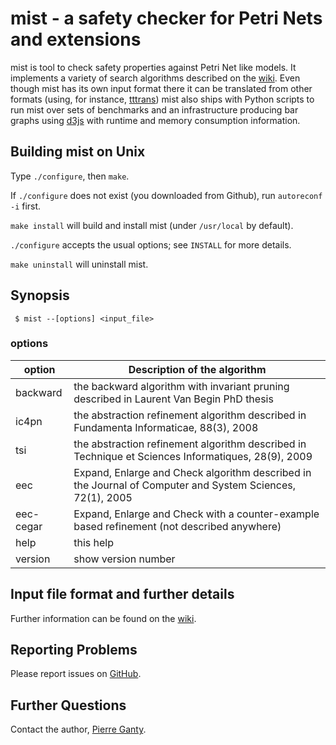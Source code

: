# mist - a safety checker for Petri Nets and extensions

mist is tool to check safety properties against Petri Net like models.
It implements a variety of search algorithms described on the [wiki][mistpage].
Even though mist has its own input format there it can be translated from other formats 
(using, for instance, [tttrans](https://github.com/pevalme/bfc_fork))
mist also ships with Python scripts to run mist over sets of benchmarks
and an infrastructure producing bar graphs using [d3js](http://d3js.org/) with runtime and memory consumption information.

## Building mist on Unix

Type `./configure`, then `make`.

If `./configure` does not exist (you downloaded from Github), run `autoreconf -i` first.

`make install` will build and install mist (under `/usr/local` by default).

`./configure` accepts the usual options; see `INSTALL` for more details.

`make uninstall` will uninstall mist.

## Synopsis

     $ mist --[options] <input_file>

### options

| option      | Description of the algorithm                                                                              |
|-------------|-----------------------------------------------------------------------------------------------------------|
| backward    | the backward algorithm with invariant pruning described in Laurent Van Begin PhD thesis                   |
| ic4pn	    | the abstraction refinement algorithm described in Fundamenta Informaticae, 88(3), 2008                    |
| tsi	    | the abstraction refinement algorithm described in Technique et Sciences Informatiques, 28(9), 2009        |
| eec	    | Expand, Enlarge and Check algorithm described in the Journal of Computer and System Sciences, 72(1), 2005 |
| eec-cegar   | Expand, Enlarge and Check with a counter-example based refinement (not described anywhere)                |	
| help        | this help                                                                                                 |
| version     | show version number                                                                                       |

## Input file format and further details

Further information can be found on the [wiki][mistpage].

## Reporting Problems

Please report issues on [GitHub][issueslist].

## Further Questions

Contact the author, [Pierre Ganty][email].

[issueslist]:https://github.com/pierreganty/mist/issues
[homepage]:http://software.imdea.org/people/pierre.ganty/index.html
[mistpage]:https://github.com/pierreganty/mist/wiki
[email]:mailto:pierreganty@gmail.com
